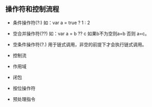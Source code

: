 ## 操作符和控制流程

- 条件操作符(?:) 如：var a = true ? 1 : 2

- 空合并操作符(??) 如：var a = b ?? c 如果b不为空则a=b 否则 a=c。

- 空条件操作符(?.) 用于链式调用，非空的前提下才会执行链式调用。

- 控制流

- 作用域

- 闭包

- 按位操作符

- 预处理指令


